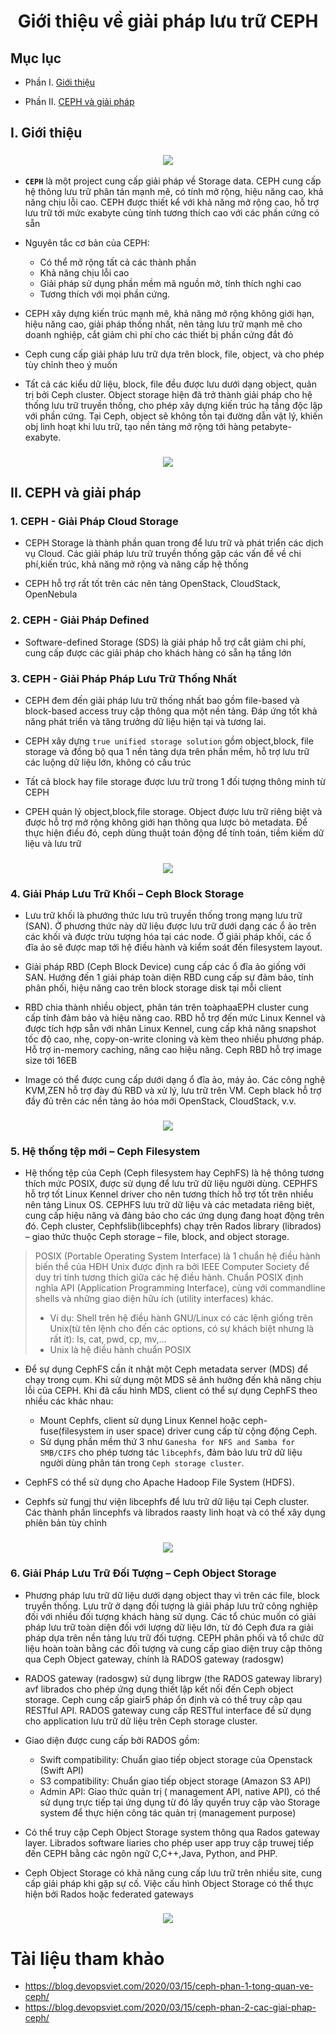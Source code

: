 <h1 align="center">Giới thiệu về giải pháp lưu trữ CEPH</h1>

## Mục lục
- Phần I. [Giới thiệu](#gioithieu)

- Phần II. [CEPH và giải pháp](#giaiphap)


## I. <a name="gioithieu"></a>Giới thiệu

<h3 align="center"><img src="../../03-Images/document/1.png"></h3>

- **`CEPH`** là một project cung cấp giải pháp về Storage data. CEPH cung cấp hệ thông lưu trữ phân tán mạnh mẽ, có tính mở rộng, hiệu năng cao, khả năng chịu lỗi cao. CEPH được thiết kể  với khả năng mở rộng cao, hỗ trợ lưu trữ tới mức exabyte cùng tính tương thích cao với các phần cứng có sẵn

- Nguyên tắc cơ bản của CEPH:
  - Có thể mở rộng tất cả các thành phần
  - Khả năng chịu lỗi cao
  - Giải pháp sử dụng phần mềm mã nguồn mở, tính thích nghi cao
  - Tương thích với mọi phần cứng.

- CEPH xây dựng kiến trúc mạnh mẽ, khả năng mở rộng không giới hạn, hiệu năng cao, giải pháp thống nhất, nên tảng lưu trữ mạnh mẽ cho doanh nghiệp, cắt giảm chi phí cho các thiết bị phần cứng đắt đỏ

- Ceph cung cấp giải pháp lưu trữ dựa trên block, file, object, và cho phép tùy chỉnh theo ý muốn

- Tất cả các kiểu dữ liệu, block, file đều được lưu dưới dạng object, quản trị bởi Ceph cluster. Object storage hiện đã trở thành giải pháp cho hệ thống lưu trữ truyền thống, cho phép xây dựng kiến trúc hạ tầng độc lập với phần cứng. Tại Ceph, object sẽ không tồn tại đường dẫn vật lý, khiến obj linh hoạt khi lưu trữ, tạo nền tảng mở rộng tới hàng petabyte-exabyte.

<h3 align="center"><img src="../../03-Images/document/74.png"></h3>

## II. <a name="giaiphap"></a>CEPH và giải pháp

### 1. <a name="CloudStorage"></a>CEPH - Giải Pháp Cloud Storage

- CEPH Storage là thành phần quan trong để lưu trữ và phát triển các dịch vụ Cloud. Các giải pháp lưu trữ truyền thống gặp các vấn đề về chi phí,kiến trúc, khả năng mở rộng và nâng cấp hệ thống

- CEPH hỗ trợ rất tốt trên các nên tảng OpenStack, CloudStack, OpenNebula

### 2. <a name="Defined"></a>CEPH - Giải Pháp Defined

- Software-defined Storage (SDS) là giải pháp hỗ trợ cắt giảm chi phí, cung cấp được các giải pháp cho khách hàng có sẵn hạ tầng lớn

### 3. <a name="1"></a>CEPH - Giải Pháp Pháp Lưu Trữ Thống Nhất

- CEPH đem đến giải pháp lưu trữ thống nhất bao gồm file-based và block-based access truy cập thông qua một nền tảng. Đáp ứng tốt khả năng phát triển và tăng trưởng dữ liệu hiện tại và tương lai.
- CEPH xây dựng `true unified storage solution` gồm object,block, file storage và đồng bộ qua 1 nền tảng dựa trên phần mềm, hỗ trợ lưu trữ các luộng dữ liệu lớn, không có cấu trúc

- Tất cả block hay file storage được lưu trữ trong 1 đối tượng thông minh từ CEPH

- CPEH quản lý object,block,file storage. Object được lưu trữ riêng biệt và được hỗ trợ mở rộng không giới hạn thông qua lược bỏ metadata. Để thực hiện điều đó, ceph dùng thuật toán động để tính toán, tiềm kiếm dữ liệu và lưu trữ

<h3 align="center"><img src="../../03-Images/document/75.png"></h3>




### 4. <a name="2"></a>Giải Pháp Lưu Trữ Khối – Ceph Block Storage

- Lưu trữ khối là phướng thức lưu trũ truyền thống trong mạng lưu trữ (SAN). Ở phương thức này dữ liệu được lưu trữ dưới dạng các ổ ảo trên các khối và được trừu tượng hóa tại các node. Ở giải pháp khối, các ổ đĩa ảo sẽ được map tới hệ điều hành và kiểm soát đến filesystem layout.


- Giải pháp RBD (Ceph Block Device) cung cấp các ổ đĩa ảo giống với SAN. Hướng đến 1 giải pháp toàn diện RBD cung cấp sự đảm bảo, tính phân phối, hiệu năng cao trên block storage disk tại mỗi client

- RBD chia thành nhiều object, phân tán trên toàphaaEPH cluster cung cấp tính đảm bảo và hiệu năng cao. RBD hỗ trợ đến mức Linux Kennel và được tích hợp sẵn với nhân Linux Kennel, cung cấp khả năng snapshot tốc độ cao, nhẹ, copy-on-write cloning và kèm theo nhiều phương pháp. Hỗ trợ in-memory caching, nâng cao hiệu năng. Ceph RBD hỗ trợ image size tới 16EB

- Image có thể được cung cấp dưới dạng ổ đĩa ảo, máy ảo. Các công nghệ KVM,ZEN hỗ trợ đày đủ RBD và xử lý, lưu trữ trên VM. Ceph black hỗ trợ đầy đủ trên các nền tảng ảo hóa mới OpenStack, CloudStack, v.v.


<h3 align="center"><img src="../../03-Images/document/76.png"></h3>

### 5. <a name="3"></a>Hệ thống tệp mới – Ceph Filesystem

- Hệ thống tệp của Ceph (Ceph filesystem hay CephFS) là hệ thông tương thích mức POSIX, được sử dụng để lưu trữ dữ liệu người dùng. CEPHFS hỗ trợ tốt Linux Kennel driver cho nên tương thích hỗ trợ tốt trên nhiều nên tảng Linux OS. CEPHFS lưu trữ dữ liệu và các metadata riêng biệt, cung cấp hiệu năng và đảng bảo cho các ứng dụng đang hoạt động trên đó. Ceph cluster, Cephfslib(libcephfs) chạy trên Rados library (librados) – giao thức thuộc Ceph storage – file, block, and object storage.

> POSIX (Portable Operating System Interface) là 1 chuẩn hệ điều hành biến thể của HĐH Unix được định ra bởi IEEE Computer Society để duy trì tính tương thích giữa các hệ điều hành. Chuẩn POSIX định nghĩa API (Application Programming Interface), cùng với commandline shells và những giao diện hữu ích (utility interfaces) khác.
> - Ví dụ: Shell trên hệ điều hành  GNU/Linux có các lệnh giống trên Unix(từ tên lệnh cho đến các options, có sự khách biệt nhưng là rất ít): ls, cat, pwd, cp, mv,…
> - Unix là hệ điều hành chuẩn POSIX


- Để sự dụng CephFS cần ít nhật một Ceph metadata server (MDS) để chạy trong cụm. Khi sử dụng một MDS sẽ ảnh hưởng đến khả năng chịu lỗi của CEPH. Khi đã cấu hình MDS, client có thể sự dụng CephFS theo nhiều các khác nhau:
  -  Mount Cephfs, client sử dụng Linux Kennel hoặc ceph-fuse(filesystem in user space) driver cung cấp từ cộng động Ceph.
  - Sử dụng phần mềm thứ 3 như `Ganesha for NFS and Samba for SMB/CIFS` cho phép tương tác `libcephfs`, đảm bảo lưu trữ dữ liệu người dùng phân tán trong `Ceph storage cluster`.

- CephFS có thể sử dụng cho Apache Hadoop File System (HDFS).
- Cephfs sử fungj thư viện libcephfs để lưu trữ dữ liệu tại Ceph cluster. Các thành phần lincephfs và librados raasty linh hoạt và có thể xây dụng phiên bản tùy chỉnh 

<h3 align="center"><img src="../../03-Images/document/77.png"></h3>


### 6. <a name="4"></a>Giải Pháp Lưu Trữ Đối Tượng – Ceph Object Storage

- Phương pháp lưu trữ dữ liệu dưới dạng object thay vì trên các file, block truyền thống. Lưu trữ ở dạng đối tượng là giải pháp lưu trữ công nghiệp đối với nhiều đối tượng khách hàng sử dụng. Các tổ chúc muốn có giải pháp lưu trữ toàn diện đối với lượng dữ liệu lớn, từ đó Ceph đưa ra giải pháp dựa trên nền tảng lưu trữ đối tượng. CEPH phân phối và tổ chức dữ liệu hoàn toàn bằng các đối tượng và cung cấp giao diện truy cập thông qua Ceph Object gateway, chính là RADOS gateway (radosgw)

- RADOS gateway (radosgw) sử dụng librgw (the RADOS gateway library) avf librados cho phép ứng dụng thiết lập kết nối đến Ceph object storage. Ceph cung cấp giair5 pháp ổn định và có thể truy cập qau RESTful API. RADOS gateway cung cấp RESTful interface để sử dụng cho application lưu trữ dữ liệu trên Ceph storage cluster.

- Giao diện được cung cấp bởi RADOS gồm:
  - Swift compatibility: Chuẩn giao tiếp object storage của Openstack (Swift API)
  - S3 compatibility: Chuẩn giao tiếp object storage (Amazon S3 API)
  - Admin API: Giao thức quản trị ( management API, native API), có thể sử dụng trực tiếp tại ứng dụng từ đó lấy quyền truy cập vào Storage system để thực hiện công tác quản trị (management purpose)


- Có thể truy cập Ceph Object Storage system thông qua Rados gateway layer. Librados software liaries cho phép user app truy cập truwej tiếp đến CEPH bằng các ngôn ngữ C,C++,Java, Python, and PHP.

- Ceph Object Storage có khả năng cung cấp lưu trữ trên nhiều site, cung cấp giải pháp khi gặp sự cố. Việc cấu hình Object Storage có thể thực hiện bởi Rados hoặc federated gateways

<h3 align="center"><img src="../../03-Images/document/77.png"></h3>

# Tài liệu tham khảo

- https://blog.devopsviet.com/2020/03/15/ceph-phan-1-tong-quan-ve-ceph/
- https://blog.devopsviet.com/2020/03/15/ceph-phan-2-cac-giai-phap-ceph/
